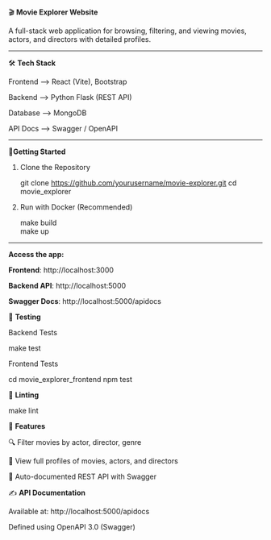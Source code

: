 🎬 **Movie Explorer Website**

A full-stack web application for browsing, filtering, and viewing movies, actors, and directors with detailed profiles.

------------------
🛠 **Tech Stack**

Frontend  -->   React (Vite), Bootstrap

Backend   -->   Python Flask (REST API)

Database  -->   MongoDB

API Docs  -->   Swagger / OpenAPI

------------------
 🚀**Getting Started**

1. Clone the Repository

	 git clone https://github.com/yourusername/movie-explorer.git
	 cd movie_explorer

2. Run with Docker (Recommended)

	 make build    
	 make up       
------------------

**Access the app:**

 **Frontend**: http://localhost:3000
 
 **Backend API**: http://localhost:5000
 
 **Swagger Docs**: http://localhost:5000/apidocs

🧪 **Testing**

 Backend Tests

  make test

 Frontend Tests

  cd movie_explorer_frontend
  npm test

🧹 **Linting**

 make lint


🔧 **Features**

 🔍 Filter movies by actor, director, genre 
 
 📜 View full profiles of movies, actors, and directors
 
 🧾 Auto-documented REST API with Swagger



✍️ **API Documentation**

Available at: http://localhost:5000/apidocs

Defined using OpenAPI 3.0 (Swagger)

